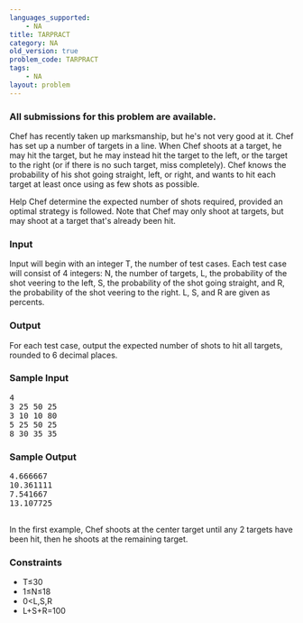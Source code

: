 ```yaml
---
languages_supported:
    - NA
title: TARPRACT
category: NA
old_version: true
problem_code: TARPRACT
tags:
    - NA
layout: problem
---
```

###  All submissions for this problem are available. 

Chef has recently taken up marksmanship, but he's not very good at it. Chef has set up a number of targets in a line. When Chef shoots at a target, he may hit the target, but he may instead hit the target to the left, or the target to the right (or if there is no such target, miss completely). Chef knows the probability of his shot going straight, left, or right, and wants to hit each target at least once using as few shots as possible.

Help Chef determine the expected number of shots required, provided an optimal strategy is followed. Note that Chef may only shoot at targets, but may shoot at a target that's already been hit.

### Input

Input will begin with an integer T, the number of test cases. Each test case will consist of 4 integers: N, the number of targets, L, the probability of the shot veering to the left, S, the probability of the shot going straight, and R, the probability of the shot veering to the right. L, S, and R are given as percents.

### Output

For each test case, output the expected number of shots to hit all targets, rounded to 6 decimal places.

### Sample Input

<pre>4
3 25 50 25
3 10 10 80
5 25 50 25
8 30 35 35
</pre>
### Sample Output

<pre>4.666667
10.361111
7.541667
13.107725

</pre>
In the first example, Chef shoots at the center target until any 2 targets have been hit, then he shoots at the remaining target.

### Constraints

- T≤30
- 1≤N≤18
- 0&lt;L,S,R
- L+S+R=100
